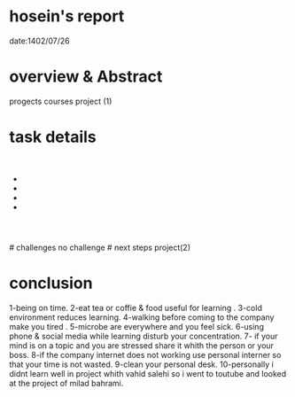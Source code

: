 # hosein's report
date:1402/07/26

# overview & Abstract
 progects courses
 project (1)
 
# task details
<br/>
<div class="heder">
<ul>
<li></li>
<li></li>
<li></li>
 <li></li>
</ul>
<h1></h1>
<p></p>
</div>
<br/>
# challenges
no challenge
# next steps
project(2)

# conclusion
1-being on time.
2-eat tea or coffie & food useful for learning .
3-cold environment reduces learning.
4-walking before coming to the company make you tired .
5-microbe are everywhere and you feel sick.
6-using phone & social media while learning disturb your concentration.
7- if your mind is on a topic and you are stressed share it whith the person or your boss.
8-if the company internet does not working use personal interner so that your time is not wasted.
9-clean your personal desk.
10-personally i didnt learn well in project whith vahid salehi so i went to toutube and looked at the project of milad bahrami.
